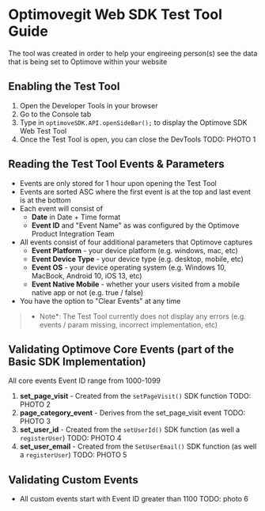 # Optimovegit Web SDK Test Tool Guide
The tool was created in order to help your engireeing person(s) see the data that is being set to Optimove within your website

## Enabling the Test Tool
1. Open the Developer Tools in your browser
2. Go to the Console tab
3. Type in `optimoveSDK.API.openSideBar();` to display the Optimove SDK Web Test Tool
4. Once the Test Tool is open, you can close the DevTools
TODO: PHOTO 1

## Reading the Test Tool Events & Parameters
- Events are only stored for 1 hour upon opening the Test Tool
- Events are sorted ASC where the first event is at the top and last event is at the bottom
- Each event will consist of 
    - **Date** in Date + Time format
    - **Event ID** and "Event Name" as was configured by the Optimove Product Integration Team
- All events consist of four additional parameters that Optimove captures
    - **Event Platform** - your device platform (e.g. windows, mac, etc)
    - **Event Device Type** - your device type (e.g. desktop, mobile, etc)
    - **Event OS** - your device operating system (e.g. Windows 10, MacBook, Android 10, iOS 13, etc)
    - **Event Native Mobile** - whether your users visited from a mobile native app or not (e.g. true / false)
- You have the option to "Clear Events" at any time

>- Note*: The Test Tool currently does not display any errors (e.g. events / param missing, incorrect implementation, etc)

## Validating Optimove Core Events (part of the Basic SDK Implementation)
All core events Event ID range from 1000-1099
1. **set_page_visit** - Created from the `setPageVisit()` SDK function
TODO: PHOTO 2
2. **page_category_event** - Derives from the set_page_visit event
TODO: PHOTO 3
3. **set_user_id** - Created from the `setUserId()` SDK function (as well a `registerUser`)
TODO: PHOTO 4
4. **set_user_email** - Created from the `SetUserEmail()` SDK function  (as well a `registerUser`)
TODO: PHOTO 5

## Validating Custom Events
- All custom events start with Event ID greater than 1100
TODO: photo 6
